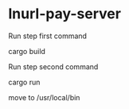 # lnurl-pay-server

Run step first command

cargo build

Run step second command

cargo run


move to /usr/local/bin

